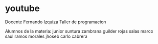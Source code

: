 # youtube
Docente Fernando Izquiza
Taller de programacion

Alumnos de la materia:
junior suntura zambrana 
guilder rojas salas
marco saul ramos morales
jhoseb carlo cabrera 
